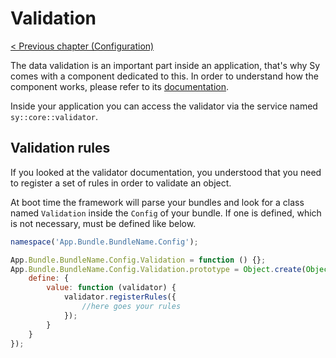 # Validation

[< Previous chapter (Configuration)](config.md)

The data validation is an important part inside an application, that's why Sy comes with a component dedicated to this. In order to understand how the component works, please refer to its [documentation](../Validation.md).

Inside your application you can access the validator via the service named `sy::core::validator`.

## Validation rules

If you looked at the validator documentation, you understood that you need to register a set of rules in order to validate an object.

At boot time the framework will parse your bundles and look for a class named `Validation` inside the `Config` of your bundle. If one is defined, which is not necessary, must be defined like below.

```js
namespace('App.Bundle.BundleName.Config');

App.Bundle.BundleName.Config.Validation = function () {};
App.Bundle.BundleName.Config.Validation.prototype = Object.create(Object.prototype, {
    define: {
        value: function (validator) {
            validator.registerRules({
                //here goes your rules
            });
        }
    }
});
```
